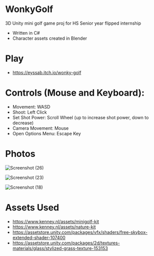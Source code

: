# WonkyGolf
 3D Unity mini golf game proj for HS Senior year flipped internship
 - Written in C#
 - Character assets created in Blender

# Play
- https://eyssab.itch.io/wonky-golf
 
 # Controls (Mouse and Keyboard):
- Movement: WASD
- Shoot: Left Click
- Set Shot Power: Scroll Wheel (up to increase shot power, down to decrease)
- Camera Movement: Mouse
- Open Options Menu: Escape Key
 
# Photos
![Screenshot (26)](https://user-images.githubusercontent.com/12979759/119718962-36b0cd00-be36-11eb-9d09-2cb4a1cba13b.png)

![Screenshot (23)](https://user-images.githubusercontent.com/12979759/119718748-f18c9b00-be35-11eb-9479-40801026e5bc.png)

![Screenshot (18)](https://user-images.githubusercontent.com/12979759/119718978-3b758100-be36-11eb-9d0e-c6ea5ce971a7.png)

# Assets Used
- https://www.kenney.nl/assets/minigolf-kit
- https://www.kenney.nl/assets/nature-kit
- https://assetstore.unity.com/packages/vfx/shaders/free-skybox-extended-shader-107400
- https://assetstore.unity.com/packages/2d/textures-materials/glass/stylized-grass-texture-153153
